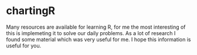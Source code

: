 # chartingR
Many resources are available for learning R, for me the most interesting of this is implemeting it to solve our daily problems. As a lot of research I found some material which was very useful for me. I hope this information is useful for you.

